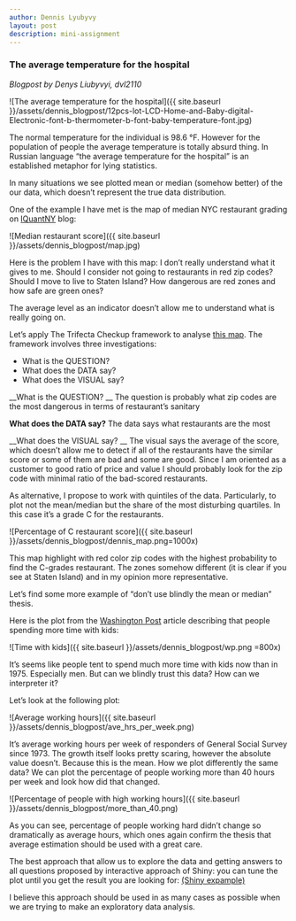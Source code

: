 ```yaml
---
author: Dennis Lyubyvy
layout: post
description: mini-assignment
---
```


### The average temperature for the hospital
_Blogpost by Denys Liubyvyi, dvl2110_

![The average temperature for the hospital]({{ site.baseurl }}/assets/dennis_blogpost/12pcs-lot-LCD-Home-and-Baby-digital-Electronic-font-b-thermometer-b-font-baby-temperature-font.jpg)

The normal temperature for the individual is 98.6 °F. However for the population of people the average temperature is totally absurd thing. In Russian language “the average temperature for the hospital” is an established metaphor for lying statistics. 

In many situations we see plotted mean or median (somehow better) of the our data, which doesn’t represent the true data distribution. 

One of the example I have met is the map of median NYC restaurant grading on [IQuantNY](http://iquantny.tumblr.com/post/76928412519/think-nyc-restaurant-grading-is-flawed-heres) blog: 

![Median restaurant score]({{ site.baseurl }}/assets/dennis_blogpost/map.jpg)

Here is the problem I have with this map: I don’t really understand what it gives to me. Should I consider not going to restaurants in red zip codes? Should I move to live to Staten Island? How dangerous are red zones and how safe are green ones?

The average level as an indicator doesn’t allow me to understand what is really going on. 

Let’s apply The Trifecta Checkup framework to analyse [this map](http://junkcharts.typepad.com/junk_charts/junk-charts-trifecta-checkup-the-definitive-guide.html). The framework involves three investigations: 

*	What is the QUESTION? 
*	What does the DATA say?
*	What does the VISUAL say? 

__What is the QUESTION? __
The question is probably what zip codes are the most dangerous in terms of restaurant’s sanitary 

__What does the DATA say?__
The data says what restaurants are the most 

__What does the VISUAL say? __
The visual says the average of the score, which doesn’t allow me to detect if all of the restaurants have the similar score or some of them are bad and some are good. Since I am oriented as a customer to good ratio of price and value I should probably look for the zip code with minimal ratio of the bad-scored restaurants.

As alternative, I propose to work with quintiles of the data. Particularly, to plot not the mean/median but the share of the most disturbing quartiles. In this case it’s a grade C for the restaurants. 

![Percentage of C restaurant score]({{ site.baseurl }}/assets/dennis_blogpost/dennis_map.png=1000x)

This map highlight with red color zip codes with the highest probability to find the C-grades restaurant. The zones somehow different (it is clear if you see at Staten Island) and in my opinion more representative. 

Let’s find some more example of “don’t use blindly the mean or median” thesis. 

Here is the plot from the [Washington Post](http://www.washingtonpost.com/local/making-time-for-kids-study-says-quality-trumps-quantity/2015/03/28/10813192-d378-11e4-8fce-3941fc548f1c_story.html) article describing that people spending more time with kids: 

![Time with kids]({{ site.baseurl }}/assets/dennis_blogpost/wp.png =800x)

It’s seems like people tent to spend much more time with kids now than in 1975. Especially men. But can we blindly trust this data? How can we interpreter it? 

Let’s look at the following plot:

![Average working hours]({{ site.baseurl }}/assets/dennis_blogpost/ave_hrs_per_week.png)

It’s average working hours per week of responders of General Social Survey since 1973. The growth itself looks pretty scaring, however the absolute value doesn’t. Because this is the mean. How we plot differently the same data? We can plot the percentage of people working more than 40 hours per week and look how did that changed. 

![Percentage of people with high working hours]({{ site.baseurl }}/assets/dennis_blogpost/more_than_40.png)

As you can see, percentage of people working hard didn’t change so dramatically as average hours, which ones again confirm the thesis that average estimation should be used with a great care.

The best approach that allow us to explore the data and getting answers to all questions proposed by interactive approach of Shiny: you can tune the plot until you get the result you are looking for:
[(Shiny expample)](https://denniskorablev.shinyapps.io/census-app/)

I believe this approach should be used in as many cases as possible when we are trying to make an exploratory data analysis.


